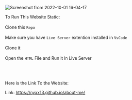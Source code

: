 

![Screenshot from 2022-10-01 16-04-17](https://user-images.githubusercontent.com/60399486/193405405-14e730fb-f32f-4ddd-960a-5ac8f91e7b93.png)






To Run This Website Static:<br></br>
Clone this `Repo`<br></br>
Make sure you have `Live Server` extention installed in `VsCode`<br></br>
Clone it <br></br>
Open the `HTML` File and Run it In Live Server<br></br>
<br></br>

Here is the Link To the Website:

Link: https://nyxx13.github.io/about-me/

